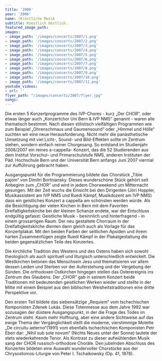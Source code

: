 ```yaml
---
title: '2006'
year: '2006'
name: (K)östliche Musik
subtitle: Koestlich Oestlich.
featured_image_path: 
images:
- image_path: '/images/concerts/2007/1.png'
- image_path: '/images/concerts/2007/2.png'
- image_path: '/images/concerts/2007/3.png'
- image_path: '/images/concerts/2007/4.png'
- image_path: '/images/concerts/2007/5.png'
- image_path: '/images/concerts/2007/6.png'
- image_path: '/images/concerts/2007/7.png'
- image_path: '/images/concerts/2007/8.png'
- image_path: '/images/concerts/2007/9.png'
- image_path: '/images/concerts/2007/10.png'
- image_path: '/images/concerts/2007/11.png'
youtube_videos:
- url: ''
flyer_path: "/images/concerts/2007/flyer.jpg"
songs:
---
```



Die ersten 5 Konzertprogramme des IVP-Chores - kurz „Der CHOR“, oder etwas länger auch „Konzertchor Uni Bern & IVP NMS“ genannt - waren alle thematisch bestimmt. Nach diesen stilistisch vielfältigen Programmen wie zum Beispiel „Ohrenschmaus und Gaumensound“ oder „Himmel und Hölle“ suchten wir eine neue Herausforderung. Nicht mehr die panästhetische Umsetzung mit viel Licht-, Sound- und Bild-Effekten sollte im Zentrum stehen, sondern einfach reiner Chorgesang. So entstand im Studienjahr 2006/2007 ein reines a-cappella- Konzert, das die 52 Studierenden aus dem Institut Vorschul- und Primarschulstufe NMS, anderen Instituten der Päd. Hochschule Bern und der Universität Bern anfangs Juni 2007 viermal zur Aufführung gebracht haben.

Ausgangspunkt für die Programmierung bildete das Chorstück „Tibie pajom“ von Dimitri Bortniansky. Dieses wunderschöne Stück gehört seit Anbeginn zum „CHOR“ und wird in jedem Chorweekend um Mitternacht gesungen. Mit der Zeit wuchs die Einsicht bei den Dirigenten (Jöri Hoppler, Musikassistent am IVP NMS und Ruedi Kämpf, Musikdozent am IVP NMS) dass ein geistliches Konzert a cappella am schönsten werden würde. Als die Besichtigung der vielen Kirchen in Bern mit dem Favoriten Dreifaltigkeitskirche bei der kleinen Schanze endete, war der Entschluss endgültig gefasst: Geistliche Musik - besinnlich und hinterfragend - in einem grossartigen Raum. Der neu gestaltete Chorraum in der Dreifaltigkeitskirche dienten dann gleich auch als Vorlage für das Konzertplakat. Mit den beiden Farben der seitlichen Apsiden und ihrem harten Zusammenfügen zeigte Ruedi Kämpf in der Plakatgestaltung die beiden gegensätzlichen Teile des Konzertes.

Die kirchliche Tradition des Westens und des Ostens haben sich sowohl theologisch als auch spirituell und liturgisch unterschiedlich entwickelt. Die Westkirchen betonen das Menschsein Jesu und thematisieren vor allem dessen Leiden und Sterben vor der Auferstehung und der Vergebung der Sünden. Die orthodoxen Ostkirchen hingegen stellen das Osterereignis ins Zentrum des Glaubens. Der „CHOR“ gab in seinem Konzert beide Traditionen mit bedeutenden geistlichen Werken wieder und stellte in der Mitte mit einem Beispiel aus den biblischen Weisheitstraditionen eine dritte Perspektive vor.

Den ersten Teil bildete das siebensätzige „Requiem“ vom tschechischen Komponisten Zdenek Lukás. Diese Totenmesse aus dem Jahre 1992 war sozusagen der düstere Ausgangspunkt, in der die Frage des Todes im Zentrum steht. Kaum mehr Hoffnung, aber eine andere Sichtweise auf das ewige Thema der Vergänglichkeit stellt die moderne, vierstimmige Motette „De circuitu aeterno“(1991) vom ebenfalls tschechischen Komponisten Petr Eben dar: „Nihil sub sole novum“ (Nichts Neues unter der Sonne) lautete der stets wiederkehrende Tenor. Als Kontrast zu dieser aufwühlenden Musik sang der CHOR russisch-orthodoxe Choräle. Den jubelnden Abschluss des Konzertes bildeten eine Auswahl wundervoller Chorstücke aus der Chrysostomos-Liturgie von Peter I. Tschaikowsky (Op. 41, 1878).
